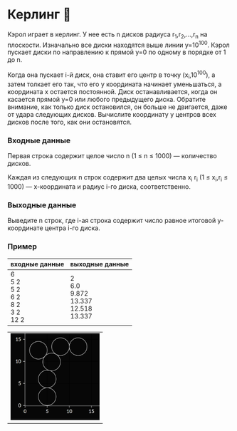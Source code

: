 # Керлинг :curling_stone:

Кэрол играет в керлинг.
У нее есть n дисков радиуса r<sub>1</sub>,r<sub>2</sub>,...,r<sub>n</sub> на плоскости.
Изначально все диски находятся выше линии y=10<sup>100</sup>.
Кэрол пускает диски по направлению к прямой y=0 по одному в порядке от 1 до n.

Когда она пускает i-й диск, она ставит его центр в точку (x<sub>i</sub>,10<sup>100</sup>),
а затем толкает его так, что его y координата начинает уменьшаться,
а координата x остается постоянной.
Диск останавливается, когда он касается прямой y=0 или любого предыдущего диска.
Обратите внимание, как только диск остановился, он больше не двигается, даже от удара следующих дисков.
Вычислите координату y центров всех дисков после того, как они остановятся.

### Входные данные

Первая строка содержит целое число n (1 ≤ n ≤ 1000) — количество дисков.

Каждая из следующих n строк содержит два целых числа x<sub>i</sub> r<sub>i</sub>
(1 ≤ x<sub>i</sub>,r<sub>i</sub> ≤ 1000) — x-координата и радиус i-го диска,
соответственно.

### Выходные данные

Выведите n строк, где i-ая строка содержит число равное итоговой y-координате центра i-го диска.

### Пример

| входные данные                                     | выходные данные                                      |
|----------------------------------------------------|------------------------------------------------------|
| 6</br>5 2<br/>5 2<br/>6 2<br/>8 2<br/>3 2<br/>12 2 | 2<br/>6.0<br/>9.872<br/>13.337<br/>12.518<br/>13.337 |

<table><tr><td>
<img src="../img/geo1.png" alt="Example" title="Example" style="display: inline-block; margin: 0 auto; max-width: 200px; max-height: 200px">
</td></tr></table>
